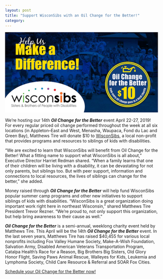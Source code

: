 ```yaml
---
layout: post
title: "Support WisconSibs with an Oil Change for the Better!"
category:
---
```


![Matthews Tire Oil Change Services](/img/WisconsibsOC4BEblastImageMedium.jpg)

We’re hosting our 14th **_Oil Change for the Better_** event April 22-27, 2019! For every regular priced oil change performed throughout the week at all six locations (in Appleton–East and West, Menasha, Waupaca, Fond du Lac and Green Bay), Matthews Tire will donate $10 to <a href="https://wisconsibs.org/" target="\_blank" rel="noreferrer">WisconSibs</a>, a local non-profit that provides programs and resources to siblings of kids with disabilities.

“We are excited to learn that WisconSibs will benefit from Oil Change for the Better! What a fitting name to support what WisconSibs is all about,” Executive Director Harriet Redman shared. “When a family learns that one of their children will be living with a disability, it can be devastating for not only parents, but siblings too. But with peer support, information and connections to local resources, the lives of siblings can change for the better,” she added.

Money raised through **_Oil Change for the Better_** will help fund WisconSibs popular summer camp programs and other new initiatives to support siblings of kids with disabilities.  “WisconSibs is a great organization doing important work right here in northeast Wisconsin,” shared Matthews Tire President Trevor Rezner. “We’re proud to, not only support this organization, but help bring awareness to their cause as well.”

**_Oil Change for the Better_** is a semi-annual, weeklong charity event held by Matthews Tire. This April will be the 14th **_Oil Change for the Better_** event. In the last seven years, Matthews Tire has raised $40,455 for various local nonprofits including Fox Valley Humane Society, Make-A-Wish Foundation, Salvation Army, Disabled American Veterans Transportation Program, Catalpa Health’s Race for a Reason, Big Brothers Big Sisters, Old Glory Honor Flight, Saving Paws Animal Rescue, Walleyes for Kids, Leukemia and Lymphoma Society, Child Care Resource & Referral and SOAR Fox Cities.

<a href="/contact/">Schedule your Oil Change for the Better now!</a>
